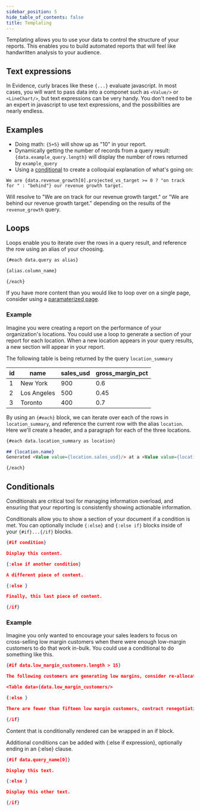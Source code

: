 ```yaml
---
sidebar_position: 5
hide_table_of_contents: false
title: Templating
---
```

Templating allows you to use your data to control the structure of your reports. This enables you to build automated reports that will feel like handwritten analysis to your audience. 

## Text expressions 
In Evidence, curly braces like these `{...}` evaluate javascript. In most cases, you will want to pass data into a componet such as `<Value/>` or `<LineChart/>`, but text expressions can be very handy. You don't need to be an expert in javascript to use text expressions, and the possibilities are nearly endless. 

## Examples

* Doing math: `{5+5}` will show up as "10" in your report. 
* Dynamically getting the number of records from a query result: `{data.example_query.length}` will display the number of rows returned by `example_query`
* Using a [conditional](https://developer.mozilla.org/en-US/docs/Web/JavaScript/Reference/Operators/Conditional_Operator) to create a colloquial explanation of what's going on: 

```
We are {data.revenue_growth[0].projected_vs_target >= 0 ? "on track for " : "behind"} our revenue growth target.
```

Will resolve to "We are on track for our revenue growth target." or "We are behind our revenue growth target." depending on the results of the `revenue_growth` query. 

## Loops

Loops enable you to iterate over the rows in a query result, and reference the row using an alias of your choosing. 

```markdown
{#each data.query as alias}

{alias.column_name}

{/each}
```

If you have more content than you would like to loop over on a single page, consider using a [paramaterized page](/paramaterized-pages). 

### Example 

Imagine you were creating a report on the performance of your organization's locations. You could use a loop to generate a section of your report for each location. When a new location appears in your query results, a new section will appear in your report.

The following table is being returned by the query `location_summary` 

|id   |name   |sales_usd  |gross_margin_pct   
|---|---|---|---|
|1   |New York   |900   |0.6   |   
|2  |Los Angeles   |500   |0.45   |   
|3   |Toronto   |400   |0.7   |   


By using an `{#each}` block, we can iterate over each of the rows in `location_summary`, and reference the current row with the alias `location`. Here we'll create a header, and a paragraph for each of the three locations.

```markdown 
{#each data.location_summary as location}

## {location.name} 
Generated <Value value={location.sales_usd}/> at a <Value value={location.gross_margin_pct}/> gross margin. 

{/each}
```


## Conditionals

Conditionals are critical tool for managing information overload, and ensuring that your reporting is consistently showing actionable information. 

Conditionals allow you to show a section of your document if a condition is met. You can optionally include `{:else}` and `{:else if}` blocks inside of your `{#if}...{/if}` blocks.

```json 
{#if condition}

Display this content. 

{:else if another condition}

A different piece of content. 

{:else }

Finally, this last piece of content.

{/if}
```

### Example 

Imagine you only wanted to encourage your sales leaders to focus on cross-selling low margin customers when there were enough low-margin customers to do that work in-bulk. You could use a conditional to do something like this. 

```json
{#if data.low_margin_customers.length > 15}

The following customers are generating low margins, consider re-allocating an account management call block to cross-sell these customers. 

<Table data={data.low_margin_customers/>

{:else }

There are fewer than fifteen low margin customers, contract renegotiations are not a priority at this time. 

{/if}
```

Content that is conditionally rendered can be wrapped in an if block.

Additional conditions can be added with {:else if expression}, optionally ending in an {:else} clause.


```json title="Conditional based on query returning a result"
{#if data.query_name[0]}

Display this text.

{:else }

Display this other text.

{/if}
```